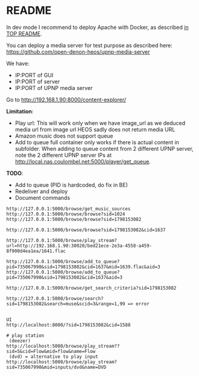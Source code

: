 # README

In dev mode I recommend to deploy Apache with Docker, as described [in TOP README](../../README.md#deploy-apache-2-via-docker-recommended).
<!--
And use server on NAS

See comment: This prerequisite can also be filled by following [section](#run-remote-control-ui-and-server-production-image).

-->

You can deploy a media server for test purpose as described here: https://github.com/open-denon-heos/upnp-media-server

We have:
- IP:PORT of GUI <!-- merged remote control and browser GUI -->
- IP:PORT of server
- IP:PORT of UPNP media server

Go to http://192.168.1.90:8000/content-explorer/

**Limitation**:
 
- Play url: This will work only when we have image_url as we deduced media url from image url 
HEOS sadly does not return media URL
- Amazon music does not support queue
- Add to queue full container only works if there is actual content in subfolder.
When adding to queue content from 2 different UPNP server, note the 2 different UPNP server IPs at http://local.nas.coulombel.net:5000/player/get_queue.

**TODO**:

- Add to queue (PID is hardcoded, do fix in BE)
- Redeliver and deploy
- Document commands

```shell
http://127.0.0.1:5000/browse/get_music_sources
http://127.0.0.1:5000/browse/browse?sid=1024
http://127.0.0.1:5000/browse/browse?sid=1798153082

http://127.0.0.1:5000/browse/browse?sid=1798153082&cid=1637

http://127.0.0.1:5000/browse/play_stream?url=http://192.168.1.90:30020/bed21ece-2e3a-4558-a459-8f900d4ea1ea/1641.flac

http://127.0.0.1:5000/browse/add_to_queue?pid=735067990&sid=1798153082&cid=1637&mid=1639.flac&aid=3
http://127.0.0.1:5000/browse/add_to_queue?pid=735067990&sid=1798153082&cid=1637&aid=3

http://127.0.0.1:5000/browse/get_search_criteria?sid=1798153082

http://127.0.0.1:5000/browse/search?sid=1798153082&search=muse&scid=3&range=1,99 => error


UI
http://localhost:8000/?sid=1798153082&cid=1588

# play station
 (deezer)
http://localhost:5000/browse/play_stream??sid=5&cid=Flow&mid=flow&name=Flow
 (dvd) = alternative to play input
http://localhost:5000/browse/play_stream?sid=735067990&mid=inputs/dvd&name=DVD

```
